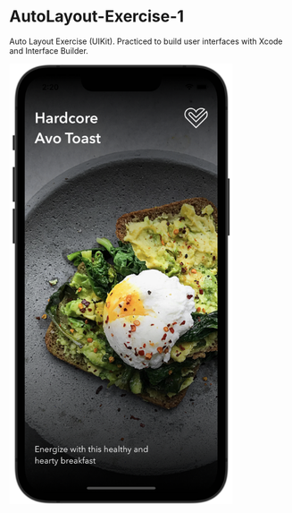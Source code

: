 # AutoLayout-Exercise-1
Auto Layout Exercise (UIKit). Practiced to build user interfaces with Xcode and Interface Builder.

<img src="AutoLayoutExcercise/ScreenShot.png" width=400>
